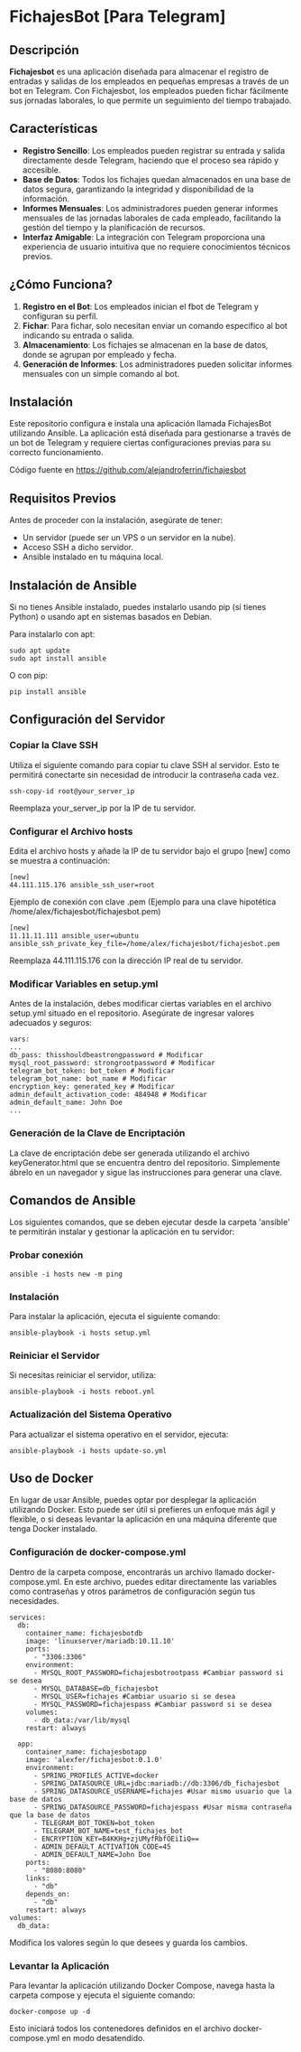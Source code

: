 # FichajesBot [Para Telegram]

## Descripción

**Fichajesbot** es una aplicación diseñada para almacenar el registro de entradas y salidas de los empleados en pequeñas empresas a través de un bot en Telegram. Con Fichajesbot, los empleados pueden fichar fácilmente sus jornadas laborales, lo que permite un seguimiento del tiempo trabajado.

## Características

- **Registro Sencillo**: Los empleados pueden registrar su entrada y salida directamente desde Telegram, haciendo que el proceso sea rápido y accesible.
- **Base de Datos**: Todos los fichajes quedan almacenados en una base de datos segura, garantizando la integridad y disponibilidad de la información.
- **Informes Mensuales**: Los administradores pueden generar informes mensuales de las jornadas laborales de cada empleado, facilitando la gestión del tiempo y la planificación de recursos.
- **Interfaz Amigable**: La integración con Telegram proporciona una experiencia de usuario intuitiva que no requiere conocimientos técnicos previos.

## ¿Cómo Funciona?

1. **Registro en el Bot**: Los empleados inician el fbot de Telegram y configuran su perfil.
2. **Fichar**: Para fichar, solo necesitan enviar un comando específico al bot indicando su entrada o salida.
3. **Almacenamiento**: Los fichajes se almacenan en la base de datos, donde se agrupan por empleado y fecha.
4. **Generación de Informes**: Los administradores pueden solicitar informes mensuales con un simple comando al bot.


## Instalación 

Este repositorio configura e instala una aplicación llamada FichajesBot utilizando Ansible. La aplicación está diseñada para gestionarse a través de un bot de Telegram y requiere ciertas configuraciones previas para su correcto funcionamiento.

Código fuente en https://github.com/alejandroferrin/fichajesbot

## Requisitos Previos

Antes de proceder con la instalación, asegúrate de tener:

- Un servidor (puede ser un VPS o un servidor en la nube).
- Acceso SSH a dicho servidor.
- Ansible instalado en tu máquina local.

## Instalación de Ansible

Si no tienes Ansible instalado, puedes instalarlo usando pip (si tienes Python) o usando apt en sistemas basados en Debian.

Para instalarlo con apt:

```
sudo apt update
sudo apt install ansible
```

O con pip:

```
pip install ansible
```


## Configuración del Servidor

### Copiar la Clave SSH

Utiliza el siguiente comando para copiar tu clave SSH al servidor. Esto te permitirá conectarte sin necesidad de introducir la contraseña cada vez.

```
ssh-copy-id root@your_server_ip
```


Reemplaza your_server_ip por la IP de tu servidor.

### Configurar el Archivo hosts

Edita el archivo hosts y añade la IP de tu servidor bajo el grupo [new] como se muestra a continuación:

```
[new]
44.111.115.176 ansible_ssh_user=root
```

Ejemplo de conexión con clave .pem (Ejemplo para una clave hipotética /home/alex/fichajesbot/fichajesbot.pem)

```
[new]
11.11.11.111 ansible_user=ubuntu ansible_ssh_private_key_file=/home/alex/fichajesbot/fichajesbot.pem

```



Reemplaza 44.111.115.176 con la dirección IP real de tu servidor.

### Modificar Variables en setup.yml

Antes de la instalación, debes modificar ciertas variables en el archivo setup.yml situado en el repositorio. Asegúrate de ingresar valores adecuados y seguros:

```
vars:
...
db_pass: thisshouldbeastrongpassword # Modificar
mysql_root_password: strongrootpassword # Modificar
telegram_bot_token: bot_token # Modificar
telegram_bot_name: bot_name # Modificar
encryption_key: generated_key # Modificar
admin_default_activation_code: 484948 # Modificar
admin_default_name: John Doe
...
```


### Generación de la Clave de Encriptación

La clave de encriptación debe ser generada utilizando el archivo keyGenerator.html que se encuentra dentro del repositorio. Simplemente ábrelo en un navegador y sigue las instrucciones para generar una clave.

## Comandos de Ansible

Los siguientes comandos, que se deben ejecutar desde la carpeta 'ansible' te permitirán instalar y gestionar la aplicación en tu servidor:

### Probar conexión

```
ansible -i hosts new -m ping
```


### Instalación

Para instalar la aplicación, ejecuta el siguiente comando:

```
ansible-playbook -i hosts setup.yml
```


### Reiniciar el Servidor

Si necesitas reiniciar el servidor, utiliza:

```
ansible-playbook -i hosts reboot.yml
```


### Actualización del Sistema Operativo

Para actualizar el sistema operativo en el servidor, ejecuta:

```
ansible-playbook -i hosts update-so.yml
```

## Uso de Docker

En lugar de usar Ansible, puedes optar por desplegar la aplicación utilizando Docker. Esto puede ser útil si prefieres un enfoque más ágil y flexible, o si deseas levantar la aplicación en una máquina diferente que tenga Docker instalado.

### Configuración de docker-compose.yml

Dentro de la carpeta compose, encontrarás un archivo llamado docker-compose.yml. En este archivo, puedes editar directamente las variables como contraseñas y otros parámetros de configuración según tus necesidades.

```
services:
  db:
    container_name: fichajesbotdb
    image: 'linuxserver/mariadb:10.11.10'
    ports:
      - "3306:3306"
    environment:
      - MYSQL_ROOT_PASSWORD=fichajesbotrootpass #Cambiar password si se desea
      - MYSQL_DATABASE=db_fichajesbot
      - MYSQL_USER=fichajes #Cambiar usuario si se desea
      - MYSQL_PASSWORD=fichajespass #Cambiar password si se desea
    volumes:
      - db_data:/var/lib/mysql
    restart: always

  app:
    container_name: fichajesbotapp
    image: 'alexfer/fichajesbot:0.1.0'
    environment:
      - SPRING_PROFILES_ACTIVE=docker
      - SPRING_DATASOURCE_URL=jdbc:mariadb://db:3306/db_fichajesbot
      - SPRING_DATASOURCE_USERNAME=fichajes #Usar mismo usuario que la base de datos
      - SPRING_DATASOURCE_PASSWORD=fichajespass #Usar misma contraseña que la base de datos
      - TELEGRAM_BOT_TOKEN=bot_token
      - TELEGRAM_BOT_NAME=test_fichajes_bot
      - ENCRYPTION_KEY=B4KKHg+zjUMyfRbfOEiIiQ==
      - ADMIN_DEFAULT_ACTIVATION_CODE=45
      - ADMIN_DEFAULT_NAME=John Doe
    ports:
      - "8080:8080"
    links:
      - "db"
    depends_on:
      - "db"
    restart: always
volumes:
  db_data:

```

Modifica los valores según lo que desees y guarda los cambios.

### Levantar la Aplicación

Para levantar la aplicación utilizando Docker Compose, navega hasta la carpeta compose y ejecuta el siguiente comando:

```
docker-compose up -d
```


Esto iniciará todos los contenedores definidos en el archivo docker-compose.yml en modo desatendido.
